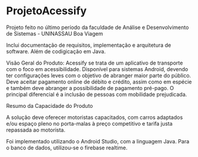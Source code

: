 # ProjetoAcessify
Projeto feito no último período da faculdade de Análise e Desenvolvimento de Sistemas - UNINASSAU Boa Viagem

Inclui documentação de requisitos, implementação e arquitetura de software. Além de codigicação em Java.

Visão Geral do Produto:
Acessify se trata de um aplicativo de transporte com o foco em acessibilidade. Disponível para sistemas Android, devendo ter configurações leves com o objetivo de abranger maior parte do público. Deve aceitar pagamento online de débito e crédito, assim como em espécie e também deve abranger a possibilidade de pagamento pré-pago.
O principal diferencial é a inclusão de pessoas com mobilidade prejudicada.

Resumo da Capacidade do Produto

A solução deve oferecer motoristas capacitados, com carros adaptados e/ou espaço pleno no porta-malas à preço competitivo e tarifa justa repassada ao motorista.

Foi implementado utilizando o Android Studio, com a linguagem Java. Para o banco de dados, utilizou-se o firebase realtime.
 

